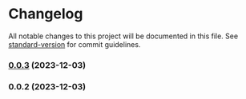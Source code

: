 # Changelog

All notable changes to this project will be documented in this file. See [standard-version](https://github.com/conventional-changelog/standard-version) for commit guidelines.

### [0.0.3](https://github.com/YuluoY/mood-blog-back/compare/v0.0.2...v0.0.3) (2023-12-03)

### 0.0.2 (2023-12-03)
